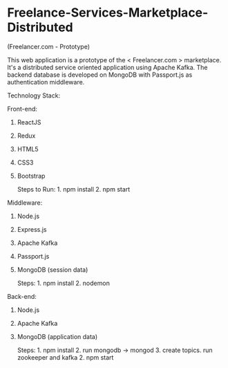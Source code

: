 # Freelance-Services-Marketplace-Distributed
(Freelancer.com - Prototype)

This web application is a prototype of the < Freelancer.com > marketplace.
It's a distributed service oriented application using Apache Kafka. 
The backend database is developed on MongoDB with Passport.js as authentication middleware.

Technology Stack:

Front-end: 
  1. ReactJS 
  2. Redux 
  3. HTML5 
  4. CSS3 
  5. Bootstrap 
     
     Steps to Run:
          1. npm install
          2. npm start

Middleware: 
  1. Node.js 
  2. Express.js
  3. Apache Kafka
  4. Passport.js
  5. MongoDB (session data)

     Steps:
          1. npm install
          2. nodemon
  
Back-end: 
  1. Node.js 
  2. Apache Kafka
  3. MongoDB (application data)

     Steps:
          1. npm install
          2. run mongodb -> mongod
          3. create topics. run zookeeper and kafka
          2. npm start
